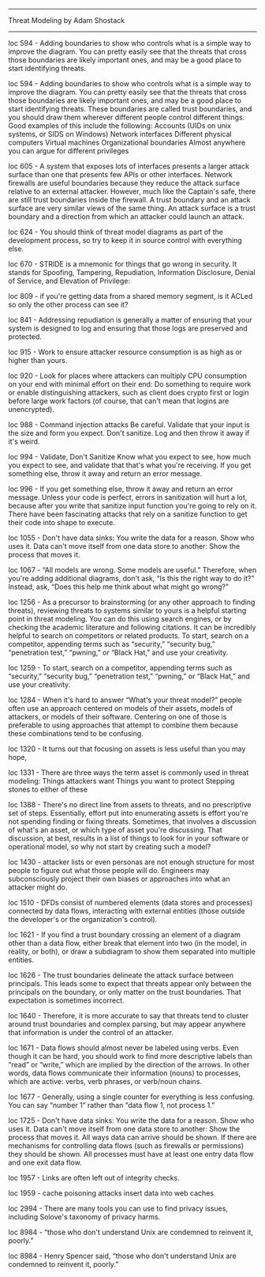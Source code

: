 ______________________________

  Threat Modeling
  by Adam Shostack
______________________________

 loc 594 - Adding boundaries to show who controls what is a simple way to improve the diagram. You can pretty easily see that the threats that cross those boundaries are likely important ones, and may be a good place to start identifying threats.

 loc 594 - Adding boundaries to show who controls what is a simple way to improve the diagram. You can pretty easily see that the threats that cross those boundaries are likely important ones, and may be a good place to start identifying threats. These boundaries are called trust boundaries, and you should draw them wherever different people control different things. Good examples of this include the following: Accounts (UIDs on unix systems, or SIDS on Windows) Network interfaces Different physical computers Virtual machines Organizational boundaries Almost anywhere you can argue for different privileges

 loc 605 - A system that exposes lots of interfaces presents a larger attack surface than one that presents few APIs or other interfaces. Network firewalls are useful boundaries because they reduce the attack surface relative to an external attacker. However, much like the Captain's safe, there are still trust boundaries inside the firewall. A trust boundary and an attack surface are very similar views of the same thing. An attack surface is a trust boundary and a direction from which an attacker could launch an attack.

 loc 624 - You should think of threat model diagrams as part of the development process, so try to keep it in source control with everything else.

 loc 670 - STRIDE is a mnemonic for things that go wrong in security. It stands for Spoofing, Tampering, Repudiation, Information Disclosure, Denial of Service, and Elevation of Privilege:

 loc 809 - if you're getting data from a shared memory segment, is it ACLed so only the other process can see it?

 loc 841 - Addressing repudiation is generally a matter of ensuring that your system is designed to log and ensuring that those logs are preserved and protected.

 loc 915 - Work to ensure attacker resource consumption is as high as or higher than yours.

 loc 920 - Look for places where attackers can multiply CPU consumption on your end with minimal effort on their end: Do something to require work or enable distinguishing attackers, such as client does crypto first or login before large work factors (of course, that can't mean that logins are unencrypted).

 loc 988 - Command injection attacks Be careful. Validate that your input is the size and form you expect. Don't sanitize. Log and then throw it away if it's weird.

 loc 994 - Validate, Don't Sanitize Know what you expect to see, how much you expect to see, and validate that that's what you're receiving. If you get something else, throw it away and return an error message.

 loc 996 - If you get something else, throw it away and return an error message. Unless your code is perfect, errors in sanitization will hurt a lot, because after you write that sanitize input function you're going to rely on it. There have been fascinating attacks that rely on a sanitize function to get their code into shape to execute.

 loc 1055 - Don't have data sinks: You write the data for a reason. Show who uses it. Data can't move itself from one data store to another: Show the process that moves it.

 loc 1067 - “All models are wrong. Some models are useful.” Therefore, when you're adding additional diagrams, don't ask, “Is this the right way to do it?” Instead, ask, “Does this help me think about what might go wrong?”

 loc 1256 - As a precursor to brainstorming (or any other approach to finding threats), reviewing threats to systems similar to yours is a helpful starting point in threat modeling. You can do this using search engines, or by checking the academic literature and following citations. It can be incredibly helpful to search on competitors or related products. To start, search on a competitor, appending terms such as “security,” “security bug,” “penetration test,” “pwning,” or “Black Hat,” and use your creativity.

 loc 1259 - To start, search on a competitor, appending terms such as “security,” “security bug,” “penetration test,” “pwning,” or “Black Hat,” and use your creativity.

 loc 1284 - When it's hard to answer “What's your threat model?” people often use an approach centered on models of their assets, models of attackers, or models of their software. Centering on one of those is preferable to using approaches that attempt to combine them because these combinations tend to be confusing.

 loc 1320 - It turns out that focusing on assets is less useful than you may hope,

 loc 1331 - There are three ways the term asset is commonly used in threat modeling: Things attackers want Things you want to protect Stepping stones to either of these

 loc 1388 - There's no direct line from assets to threats, and no prescriptive set of steps. Essentially, effort put into enumerating assets is effort you're not spending finding or fixing threats. Sometimes, that involves a discussion of what's an asset, or which type of asset you're discussing. That discussion, at best, results in a list of things to look for in your software or operational model, so why not start by creating such a model?

 loc 1430 - attacker lists or even personas are not enough structure for most people to figure out what those people will do. Engineers may subconsciously project their own biases or approaches into what an attacker might do.

 loc 1510 - DFDs consist of numbered elements (data stores and processes) connected by data flows, interacting with external entities (those outside the developer's or the organization's control).

 loc 1621 - If you find a trust boundary crossing an element of a diagram other than a data flow, either break that element into two (in the model, in reality, or both), or draw a subdiagram to show them separated into multiple entities.

 loc 1626 - The trust boundaries delineate the attack surface between principals. This leads some to expect that threats appear only between the principals on the boundary, or only matter on the trust boundaries. That expectation is sometimes incorrect.

 loc 1640 - Therefore, it is more accurate to say that threats tend to cluster around trust boundaries and complex parsing, but may appear anywhere that information is under the control of an attacker.

 loc 1671 - Data flows should almost never be labeled using verbs. Even though it can be hard, you should work to find more descriptive labels than “read” or “write,” which are implied by the direction of the arrows. In other words, data flows communicate their information (nouns) to processes, which are active: verbs, verb phrases, or verb/noun chains.

 loc 1677 - Generally, using a single counter for everything is less confusing. You can say “number 1” rather than “data flow 1, not process 1.”

 loc 1725 - Don't have data sinks: You write the data for a reason. Show who uses it. Data can't move itself from one data store to another: Show the process that moves it. All ways data can arrive should be shown. If there are mechanisms for controlling data flows (such as firewalls or permissions) they should be shown. All processes must have at least one entry data flow and one exit data flow.

 loc 1957 - Links are often left out of integrity checks.

 loc 1959 - cache poisoning attacks insert data into web caches

 loc 2994 - There are many tools you can use to find privacy issues, including Solove's taxonomy of privacy harms.

 loc 8984 - “those who don't understand Unix are condemned to reinvent it, poorly.”

 loc 8984 - Henry Spencer said, “those who don't understand Unix are condemned to reinvent it, poorly.”

